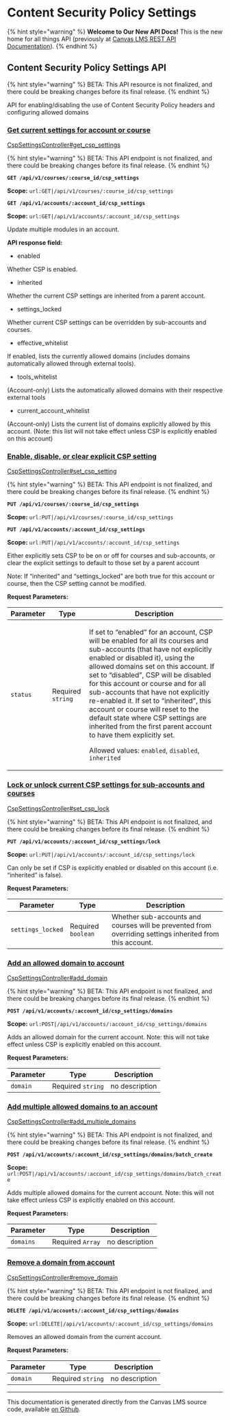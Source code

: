 # Content Security Policy Settings

{% hint style="warning" %}
**Welcome to Our New API Docs!** This is the new home for all things API (previously at [Canvas LMS REST API Documentation](https://api.instructure.com)).
{% endhint %}

## Content Security Policy Settings API

{% hint style="warning" %}
BETA: This API resource is not finalized, and there could be breaking changes before its final release.
{% endhint %}

API for enabling/disabling the use of Content Security Policy headers and configuring allowed domains

### [Get current settings for account or course](#method.csp_settings.get_csp_settings) <a href="#method.csp_settings.get_csp_settings" id="method.csp_settings.get_csp_settings"></a>

[CspSettingsController#get_csp_settings](https://github.com/instructure/canvas-lms/blob/master/app/controllers/csp_settings_controller.rb)

{% hint style="warning" %}
BETA: This API endpoint is not finalized, and there could be breaking changes before its final release.
{% endhint %}

**`GET /api/v1/courses/:course_id/csp_settings`**

**Scope:** `url:GET|/api/v1/courses/:course_id/csp_settings`

**`GET /api/v1/accounts/:account_id/csp_settings`**

**Scope:** `url:GET|/api/v1/accounts/:account_id/csp_settings`

Update multiple modules in an account.

**API response field:**

- enabled

Whether CSP is enabled.

- inherited

Whether the current CSP settings are inherited from a parent account.

- settings_locked

Whether current CSP settings can be overridden by sub-accounts and courses.

- effective_whitelist

If enabled, lists the currently allowed domains (includes domains automatically allowed through external tools).

- tools_whitelist

(Account-only) Lists the automatically allowed domains with their respective external tools

- current_account_whitelist

(Account-only) Lists the current list of domains explicitly allowed by this account. (Note: this list will not take effect unless CSP is explicitly enabled on this account)

### [Enable, disable, or clear explicit CSP setting](#method.csp_settings.set_csp_setting) <a href="#method.csp_settings.set_csp_setting" id="method.csp_settings.set_csp_setting"></a>

[CspSettingsController#set_csp_setting](https://github.com/instructure/canvas-lms/blob/master/app/controllers/csp_settings_controller.rb)

{% hint style="warning" %}
BETA: This API endpoint is not finalized, and there could be breaking changes before its final release.
{% endhint %}

**`PUT /api/v1/courses/:course_id/csp_settings`**

**Scope:** `url:PUT|/api/v1/courses/:course_id/csp_settings`

**`PUT /api/v1/accounts/:account_id/csp_settings`**

**Scope:** `url:PUT|/api/v1/accounts/:account_id/csp_settings`

Either explicitly sets CSP to be on or off for courses and sub-accounts, or clear the explicit settings to default to those set by a parent account

Note: If “inherited” and “settings_locked” are both true for this account or course, then the CSP setting cannot be modified.

**Request Parameters:**

| Parameter | Type              | Description                                                                                                                                                                                                                                                                                                                                                                                                                                                                                                                                                                                                      |
| --------- | ----------------- | ---------------------------------------------------------------------------------------------------------------------------------------------------------------------------------------------------------------------------------------------------------------------------------------------------------------------------------------------------------------------------------------------------------------------------------------------------------------------------------------------------------------------------------------------------------------------------------------------------------------- |
| `status`  | Required `string` | <p>If set to “enabled” for an account, CSP will be enabled for all its courses and sub-accounts (that have not explicitly enabled or disabled it), using the allowed domains set on this account. If set to “disabled”, CSP will be disabled for this account or course and for all sub-accounts that have not explicitly re-enabled it. If set to “inherited”, this account or course will reset to the default state where CSP settings are inherited from the first parent account to have them explicitly set.</p><p>Allowed values: <code>enabled</code>, <code>disabled</code>, <code>inherited</code></p> |

### [Lock or unlock current CSP settings for sub-accounts and courses](#method.csp_settings.set_csp_lock) <a href="#method.csp_settings.set_csp_lock" id="method.csp_settings.set_csp_lock"></a>

[CspSettingsController#set_csp_lock](https://github.com/instructure/canvas-lms/blob/master/app/controllers/csp_settings_controller.rb)

{% hint style="warning" %}
BETA: This API endpoint is not finalized, and there could be breaking changes before its final release.
{% endhint %}

**`PUT /api/v1/accounts/:account_id/csp_settings/lock`**

**Scope:** `url:PUT|/api/v1/accounts/:account_id/csp_settings/lock`

Can only be set if CSP is explicitly enabled or disabled on this account (i.e. “inherited” is false).

**Request Parameters:**

| Parameter         | Type               | Description                                                                                              |
| ----------------- | ------------------ | -------------------------------------------------------------------------------------------------------- |
| `settings_locked` | Required `boolean` | Whether sub-accounts and courses will be prevented from overriding settings inherited from this account. |

### [Add an allowed domain to account](#method.csp_settings.add_domain) <a href="#method.csp_settings.add_domain" id="method.csp_settings.add_domain"></a>

[CspSettingsController#add_domain](https://github.com/instructure/canvas-lms/blob/master/app/controllers/csp_settings_controller.rb)

{% hint style="warning" %}
BETA: This API endpoint is not finalized, and there could be breaking changes before its final release.
{% endhint %}

**`POST /api/v1/accounts/:account_id/csp_settings/domains`**

**Scope:** `url:POST|/api/v1/accounts/:account_id/csp_settings/domains`

Adds an allowed domain for the current account. Note: this will not take effect unless CSP is explicitly enabled on this account.

**Request Parameters:**

| Parameter | Type              | Description    |
| --------- | ----------------- | -------------- |
| `domain`  | Required `string` | no description |

### [Add multiple allowed domains to an account](#method.csp_settings.add_multiple_domains) <a href="#method.csp_settings.add_multiple_domains" id="method.csp_settings.add_multiple_domains"></a>

[CspSettingsController#add_multiple_domains](https://github.com/instructure/canvas-lms/blob/master/app/controllers/csp_settings_controller.rb)

{% hint style="warning" %}
BETA: This API endpoint is not finalized, and there could be breaking changes before its final release.
{% endhint %}

**`POST /api/v1/accounts/:account_id/csp_settings/domains/batch_create`**

**Scope:** `url:POST|/api/v1/accounts/:account_id/csp_settings/domains/batch_create`

Adds multiple allowed domains for the current account. Note: this will not take effect unless CSP is explicitly enabled on this account.

**Request Parameters:**

| Parameter | Type             | Description    |
| --------- | ---------------- | -------------- |
| `domains` | Required `Array` | no description |

### [Remove a domain from account](#method.csp_settings.remove_domain) <a href="#method.csp_settings.remove_domain" id="method.csp_settings.remove_domain"></a>

[CspSettingsController#remove_domain](https://github.com/instructure/canvas-lms/blob/master/app/controllers/csp_settings_controller.rb)

{% hint style="warning" %}
BETA: This API endpoint is not finalized, and there could be breaking changes before its final release.
{% endhint %}

**`DELETE /api/v1/accounts/:account_id/csp_settings/domains`**

**Scope:** `url:DELETE|/api/v1/accounts/:account_id/csp_settings/domains`

Removes an allowed domain from the current account.

**Request Parameters:**

| Parameter | Type              | Description    |
| --------- | ----------------- | -------------- |
| `domain`  | Required `string` | no description |

---

This documentation is generated directly from the Canvas LMS source code, available [on Github](https://github.com/instructure/canvas-lms).
